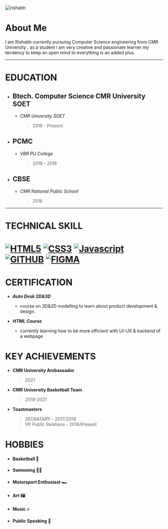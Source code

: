 ![rishabh](https://user-images.githubusercontent.com/95120714/143679646-8f96b803-7e23-4696-b607-03cb488de2bb.png)

# About Me

I am Rishabh currently pursuing  Computer Science engineering from CMR University , as a student i am very creative and passionate learner my tendency to keep an open mind to everything is an added plus. 

---

# EDUCATION
- ## Btech. Computer Science CMR University SOET
     - *CMR University SOET*
        > 2018 - Present

- ## PCMC
     - *VBR PU College* 
        > 2016 - 2018

- ## CBSE 
     - *CMR National Public School*
        > 2016 
---
<div>
  <h1>TECHNICAL SKILL <h1>
    <a href="https://"><img src="https://img.shields.io/static/v1?label=&message=HTML5&color=%23E34F26&style=for-the-badge&logo=html5&logoColor=whitesmoke" alt="HTML5"></a>
    <a href="https://"><img src="https://img.shields.io/static/v1?label=&message=CSS3&color=%231572B6&style=for-the-badge&logo=css3&logoColor=whitesmoke" alt="CSS3"></a>
    <a href="https://"><img src="https://img.shields.io/static/v1?label=&message=Javascript&color=%23F7DF1E&style=for-the-badge&logo=javascript&logoColor=grey" alt="Javascript"> </a>
    <br>
    <a href="https://"><img src="https://img.shields.io/static/v1?label=&message=GITHUB&color=%23181717&style=for-the-badge&logo=github&logoColor=whitesmoke" alt="GITHUB"></a>
    <a href="https://"><img src="https://img.shields.io/static/v1?label=&message=FIGMA&color=%23552d84&style=for-the-badge&logo=figma&logoColor=whitesmoke" alt="FIGMA"></a>
       
# CERTIFICATION
  - ***Auto Desk 2D&3D***
    - course on 3D&2D modelling to learn about product development & design.
       
 - ***HTML Course***
    - currently learning how to be more efficient with UI-UX & backend of a webpage
       
 # KEY ACHIEVEMENTS
   - **CMR University Ambassador**
       > 2021
   - **CMR University Basketball Team**
       > 2018-2021
   - **Toastmasters**
       > SECRATARY - 2017/2018        <br>
       > VP Public Relations - 2018/Present
       
       
 # HOBBIES 
- #### Basketball 🏀
- #### Swimming   🏊🏽   
- #### Motorsport Enthusiast 🏎
- #### Art 🖼
- #### Music 🎶        
- #### Public Speaking 🎤 
